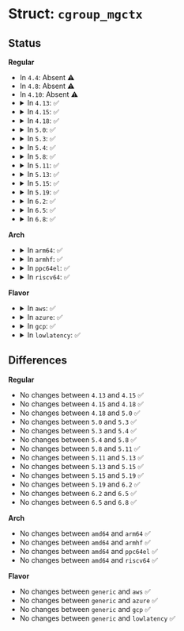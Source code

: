 # Struct: <code>cgroup_mgctx</code>

## Status
<b>Regular</b>
<ul>
<li>
In <code>4.4</code>: Absent ⚠️
</li>
<li>
In <code>4.8</code>: Absent ⚠️
</li>
<li>
In <code>4.10</code>: Absent ⚠️
</li>
<li>
<details>
<summary>In <code>4.13</code>: ✅</summary>

```c
struct cgroup_mgctx {
    struct list_head preloaded_src_csets;
    struct list_head preloaded_dst_csets;
    struct cgroup_taskset tset;
    u16 ss_mask;
};
```
</details>
</li>
<li>
<details>
<summary>In <code>4.15</code>: ✅</summary>

```c
struct cgroup_mgctx {
    struct list_head preloaded_src_csets;
    struct list_head preloaded_dst_csets;
    struct cgroup_taskset tset;
    u16 ss_mask;
};
```
</details>
</li>
<li>
<details>
<summary>In <code>4.18</code>: ✅</summary>

```c
struct cgroup_mgctx {
    struct list_head preloaded_src_csets;
    struct list_head preloaded_dst_csets;
    struct cgroup_taskset tset;
    u16 ss_mask;
};
```
</details>
</li>
<li>
<details>
<summary>In <code>5.0</code>: ✅</summary>

```c
struct cgroup_mgctx {
    struct list_head preloaded_src_csets;
    struct list_head preloaded_dst_csets;
    struct cgroup_taskset tset;
    u16 ss_mask;
};
```
</details>
</li>
<li>
<details>
<summary>In <code>5.3</code>: ✅</summary>

```c
struct cgroup_mgctx {
    struct list_head preloaded_src_csets;
    struct list_head preloaded_dst_csets;
    struct cgroup_taskset tset;
    u16 ss_mask;
};
```
</details>
</li>
<li>
<details>
<summary>In <code>5.4</code>: ✅</summary>

```c
struct cgroup_mgctx {
    struct list_head preloaded_src_csets;
    struct list_head preloaded_dst_csets;
    struct cgroup_taskset tset;
    u16 ss_mask;
};
```
</details>
</li>
<li>
<details>
<summary>In <code>5.8</code>: ✅</summary>

```c
struct cgroup_mgctx {
    struct list_head preloaded_src_csets;
    struct list_head preloaded_dst_csets;
    struct cgroup_taskset tset;
    u16 ss_mask;
};
```
</details>
</li>
<li>
<details>
<summary>In <code>5.11</code>: ✅</summary>

```c
struct cgroup_mgctx {
    struct list_head preloaded_src_csets;
    struct list_head preloaded_dst_csets;
    struct cgroup_taskset tset;
    u16 ss_mask;
};
```
</details>
</li>
<li>
<details>
<summary>In <code>5.13</code>: ✅</summary>

```c
struct cgroup_mgctx {
    struct list_head preloaded_src_csets;
    struct list_head preloaded_dst_csets;
    struct cgroup_taskset tset;
    u16 ss_mask;
};
```
</details>
</li>
<li>
<details>
<summary>In <code>5.15</code>: ✅</summary>

```c
struct cgroup_mgctx {
    struct list_head preloaded_src_csets;
    struct list_head preloaded_dst_csets;
    struct cgroup_taskset tset;
    u16 ss_mask;
};
```
</details>
</li>
<li>
<details>
<summary>In <code>5.19</code>: ✅</summary>

```c
struct cgroup_mgctx {
    struct list_head preloaded_src_csets;
    struct list_head preloaded_dst_csets;
    struct cgroup_taskset tset;
    u16 ss_mask;
};
```
</details>
</li>
<li>
<details>
<summary>In <code>6.2</code>: ✅</summary>

```c
struct cgroup_mgctx {
    struct list_head preloaded_src_csets;
    struct list_head preloaded_dst_csets;
    struct cgroup_taskset tset;
    u16 ss_mask;
};
```
</details>
</li>
<li>
<details>
<summary>In <code>6.5</code>: ✅</summary>

```c
struct cgroup_mgctx {
    struct list_head preloaded_src_csets;
    struct list_head preloaded_dst_csets;
    struct cgroup_taskset tset;
    u16 ss_mask;
};
```
</details>
</li>
<li>
<details>
<summary>In <code>6.8</code>: ✅</summary>

```c
struct cgroup_mgctx {
    struct list_head preloaded_src_csets;
    struct list_head preloaded_dst_csets;
    struct cgroup_taskset tset;
    u16 ss_mask;
};
```
</details>
</li>
</ul>
<b>Arch</b>
<ul>
<li>
<details>
<summary>In <code>arm64</code>: ✅</summary>

```c
struct cgroup_mgctx {
    struct list_head preloaded_src_csets;
    struct list_head preloaded_dst_csets;
    struct cgroup_taskset tset;
    u16 ss_mask;
};
```
</details>
</li>
<li>
<details>
<summary>In <code>armhf</code>: ✅</summary>

```c
struct cgroup_mgctx {
    struct list_head preloaded_src_csets;
    struct list_head preloaded_dst_csets;
    struct cgroup_taskset tset;
    u16 ss_mask;
};
```
</details>
</li>
<li>
<details>
<summary>In <code>ppc64el</code>: ✅</summary>

```c
struct cgroup_mgctx {
    struct list_head preloaded_src_csets;
    struct list_head preloaded_dst_csets;
    struct cgroup_taskset tset;
    u16 ss_mask;
};
```
</details>
</li>
<li>
<details>
<summary>In <code>riscv64</code>: ✅</summary>

```c
struct cgroup_mgctx {
    struct list_head preloaded_src_csets;
    struct list_head preloaded_dst_csets;
    struct cgroup_taskset tset;
    u16 ss_mask;
};
```
</details>
</li>
</ul>
<b>Flavor</b>
<ul>
<li>
<details>
<summary>In <code>aws</code>: ✅</summary>

```c
struct cgroup_mgctx {
    struct list_head preloaded_src_csets;
    struct list_head preloaded_dst_csets;
    struct cgroup_taskset tset;
    u16 ss_mask;
};
```
</details>
</li>
<li>
<details>
<summary>In <code>azure</code>: ✅</summary>

```c
struct cgroup_mgctx {
    struct list_head preloaded_src_csets;
    struct list_head preloaded_dst_csets;
    struct cgroup_taskset tset;
    u16 ss_mask;
};
```
</details>
</li>
<li>
<details>
<summary>In <code>gcp</code>: ✅</summary>

```c
struct cgroup_mgctx {
    struct list_head preloaded_src_csets;
    struct list_head preloaded_dst_csets;
    struct cgroup_taskset tset;
    u16 ss_mask;
};
```
</details>
</li>
<li>
<details>
<summary>In <code>lowlatency</code>: ✅</summary>

```c
struct cgroup_mgctx {
    struct list_head preloaded_src_csets;
    struct list_head preloaded_dst_csets;
    struct cgroup_taskset tset;
    u16 ss_mask;
};
```
</details>
</li>
</ul>

## Differences
<b>Regular</b>
<ul>
<li>
No changes between <code>4.13</code> and <code>4.15</code> ✅
</li>
<li>
No changes between <code>4.15</code> and <code>4.18</code> ✅
</li>
<li>
No changes between <code>4.18</code> and <code>5.0</code> ✅
</li>
<li>
No changes between <code>5.0</code> and <code>5.3</code> ✅
</li>
<li>
No changes between <code>5.3</code> and <code>5.4</code> ✅
</li>
<li>
No changes between <code>5.4</code> and <code>5.8</code> ✅
</li>
<li>
No changes between <code>5.8</code> and <code>5.11</code> ✅
</li>
<li>
No changes between <code>5.11</code> and <code>5.13</code> ✅
</li>
<li>
No changes between <code>5.13</code> and <code>5.15</code> ✅
</li>
<li>
No changes between <code>5.15</code> and <code>5.19</code> ✅
</li>
<li>
No changes between <code>5.19</code> and <code>6.2</code> ✅
</li>
<li>
No changes between <code>6.2</code> and <code>6.5</code> ✅
</li>
<li>
No changes between <code>6.5</code> and <code>6.8</code> ✅
</li>
</ul>
<b>Arch</b>
<ul>
<li>
No changes between <code>amd64</code> and <code>arm64</code> ✅
</li>
<li>
No changes between <code>amd64</code> and <code>armhf</code> ✅
</li>
<li>
No changes between <code>amd64</code> and <code>ppc64el</code> ✅
</li>
<li>
No changes between <code>amd64</code> and <code>riscv64</code> ✅
</li>
</ul>
<b>Flavor</b>
<ul>
<li>
No changes between <code>generic</code> and <code>aws</code> ✅
</li>
<li>
No changes between <code>generic</code> and <code>azure</code> ✅
</li>
<li>
No changes between <code>generic</code> and <code>gcp</code> ✅
</li>
<li>
No changes between <code>generic</code> and <code>lowlatency</code> ✅
</li>
</ul>
